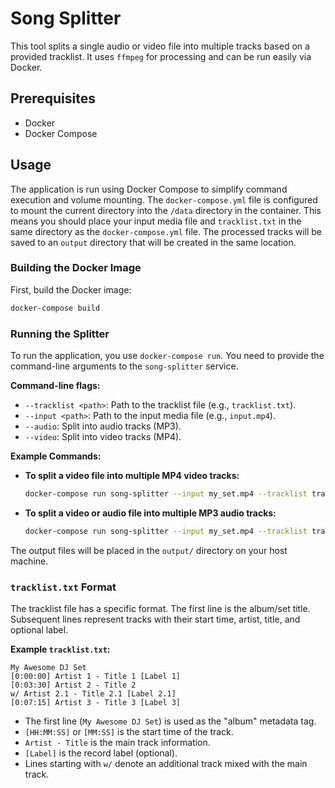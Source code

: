 # Song Splitter

This tool splits a single audio or video file into multiple tracks based on a provided tracklist. It uses `ffmpeg` for processing and can be run easily via Docker.

## Prerequisites

- Docker
- Docker Compose

## Usage

The application is run using Docker Compose to simplify command execution and volume mounting. The `docker-compose.yml` file is configured to mount the current directory into the `/data` directory in the container. This means you should place your input media file and `tracklist.txt` in the same directory as the `docker-compose.yml` file. The processed tracks will be saved to an `output` directory that will be created in the same location.

### Building the Docker Image

First, build the Docker image:

```bash
docker-compose build
```

### Running the Splitter

To run the application, you use `docker-compose run`. You need to provide the command-line arguments to the `song-splitter` service.

**Command-line flags:**

- `--tracklist <path>`: Path to the tracklist file (e.g., `tracklist.txt`).
- `--input <path>`: Path to the input media file (e.g., `input.mp4`).
- `--audio`: Split into audio tracks (MP3).
- `--video`: Split into video tracks (MP4).

**Example Commands:**

- **To split a video file into multiple MP4 video tracks:**

  ```bash
  docker-compose run song-splitter --input my_set.mp4 --tracklist tracklist.txt --video
  ```

- **To split a video or audio file into multiple MP3 audio tracks:**

  ```bash
  docker-compose run song-splitter --input my_set.mp4 --tracklist tracklist.txt --audio
  ```

The output files will be placed in the `output/` directory on your host machine.

### `tracklist.txt` Format

The tracklist file has a specific format. The first line is the album/set title. Subsequent lines represent tracks with their start time, artist, title, and optional label.

**Example `tracklist.txt`:**

```
My Awesome DJ Set
[0:00:00] Artist 1 - Title 1 [Label 1]
[0:03:30] Artist 2 - Title 2
w/ Artist 2.1 - Title 2.1 [Label 2.1]
[0:07:15] Artist 3 - Title 3 [Label 3]
```

- The first line (`My Awesome DJ Set`) is used as the "album" metadata tag.
- `[HH:MM:SS]` or `[MM:SS]` is the start time of the track.
- `Artist - Title` is the main track information.
- `[Label]` is the record label (optional).
- Lines starting with `w/` denote an additional track mixed with the main track.
